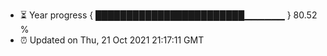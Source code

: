 - ⏳ Year progress { ████████████████████████▁▁▁▁▁▁ } 80.52 %
- ⏰ Updated on Thu, 21 Oct 2021 21:17:11 GMT

